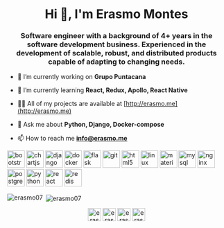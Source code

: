 <h1 align="center">Hi 👋, I'm Erasmo Montes</h1>
<h3 align="center">Software engineer with a background of 4+ years in the software development business. Experienced in the development of scalable, robust, and distributed products capable of adapting to changing needs.</h3>

- 🔭 I’m currently working on **Grupo Puntacana**

- 🌱 I’m currently learning **React, Redux, Apollo, React Native**

- 👨‍💻 All of my projects are available at [http://erasmo.me](http://erasmo.me)

- 💬 Ask me about **Python, Django, Docker-compose**

- 📫 How to reach me **info@erasmo.me**

<p align="left"><img src="https://devicons.github.io/devicon/devicon.git/icons/bootstrap/bootstrap-plain.svg" alt="bootstrap" width="40" height="40"/> <img src="https://www.chartjs.org/media/logo-title.svg" alt="chartjs" width="40" height="40"/> <img src="https://devicons.github.io/devicon/devicon.git/icons/django/django-original.svg" alt="django" width="40" height="40"/> <img src="https://devicons.github.io/devicon/devicon.git/icons/docker/docker-original-wordmark.svg" alt="docker" width="40" height="40"/> <img src="https://www.vectorlogo.zone/logos/pocoo_flask/pocoo_flask-icon.svg" alt="flask" width="40" height="40"/> <img src="https://www.vectorlogo.zone/logos/git-scm/git-scm-icon.svg" alt="git" width="40" height="40"/> <img src="https://devicons.github.io/devicon/devicon.git/icons/html5/html5-original-wordmark.svg" alt="html5" width="40" height="40"/> <img src="https://devicons.github.io/devicon/devicon.git/icons/linux/linux-original.svg" alt="linux" width="40" height="40"/> <img src="https://raw.githubusercontent.com/prplx/svg-logos/5585531d45d294869c4eaab4d7cf2e9c167710a9/svg/materialize.svg" alt="materialize" width="40" height="40"/> <img src="https://devicons.github.io/devicon/devicon.git/icons/mysql/mysql-original-wordmark.svg" alt="mysql" width="40" height="40"/> <img src="https://devicons.github.io/devicon/devicon.git/icons/nginx/nginx-original.svg" alt="nginx" width="40" height="40"/> <img src="https://devicons.github.io/devicon/devicon.git/icons/postgresql/postgresql-original-wordmark.svg" alt="postgresql" width="40" height="40"/> <img src="https://devicons.github.io/devicon/devicon.git/icons/python/python-original.svg" alt="python" width="40" height="40"/> <img src="https://devicons.github.io/devicon/devicon.git/icons/react/react-original-wordmark.svg" alt="react" width="40" height="40"/> <img src="https://devicons.github.io/devicon/devicon.git/icons/redis/redis-original-wordmark.svg" alt="redis" width="40" height="40"/></p><p><img align="left" src="https://github-readme-stats.vercel.app/api/top-langs/?username=erasmo07&layout=compact&hide=html" alt="erasmo07" /></p>

<p>&nbsp;<img align="center" src="https://github-readme-stats.vercel.app/api?username=erasmo07&show_icons=true" alt="erasmo07" /></p>

<p align="center"> 
<a href="https://twitter.com/erasmo07" target="blank"><img align="center" src="https://cdn.jsdelivr.net/npm/simple-icons@3.0.1/icons/twitter.svg" alt="erasmo07" height="30" width="30" /></a>
<a href="https://linkedin.com/in/erasmo07" target="blank"><img align="center" src="https://cdn.jsdelivr.net/npm/simple-icons@3.0.1/icons/linkedin.svg" alt="erasmo07" height="30" width="30" /></a>
<a href="https://instagram.com/erasmo07" target="blank"><img align="center" src="https://cdn.jsdelivr.net/npm/simple-icons@3.0.1/icons/instagram.svg" alt="erasmo07" height="30" width="30" /></a>
<a href="https://medium.com/erasmo07" target="blank"><img align="center" src="https://cdn.jsdelivr.net/npm/simple-icons@3.0.1/icons/medium.svg" alt="erasmo07" height="30" width="30" /></a>
</p>